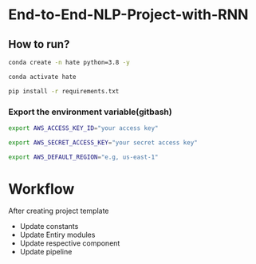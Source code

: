# End-to-End-NLP-Project-with-RNN


## How to run?
``` bash
conda create -n hate python=3.8 -y
```

``` bash
conda activate hate
```

``` bash
pip install -r requirements.txt
```

### Export the environment variable(gitbash)

``` bash
export AWS_ACCESS_KEY_ID="your access key"
```
``` bash
export AWS_SECRET_ACCESS_KEY="your secret access key"
```
``` bash
export AWS_DEFAULT_REGION="e.g, us-east-1"  
```




# Workflow
After creating project template
 * Update constants 
 * Update Entiry modules
 * Update respective component
 * Update pipeline
 